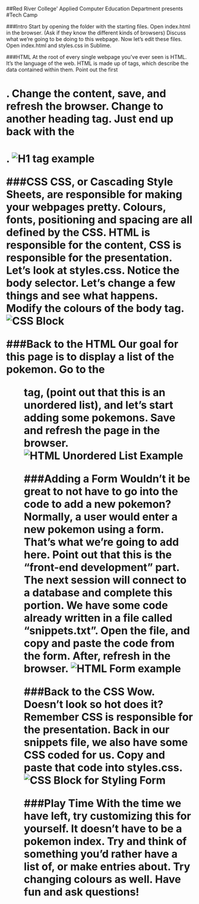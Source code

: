 ##Red River College' Applied Computer Education Department presents
#Tech Camp

###Intro
Start by opening the folder with the starting files.
Open index.html in the browser. (Ask if they know the different kinds of browsers)
Discuss what we’re going to be doing to this webpage.
Now let’s edit these files. Open index.html and styles.css in Sublime.

###HTML
At the root of every single webpage you’ve ever seen is HTML. It’s the language of the web.
HTML is made up of tags, which describe the data contained within them.
Point out the first <h1>.
Change the content, save, and refresh the browser.
Change to another heading tag. Just end up back with the <h1>.
![H1 tag example](/screenshots/pt1-h1-tag.png)

###CSS
CSS, or Cascading Style Sheets, are responsible for making your webpages pretty.
Colours, fonts, positioning and spacing are all defined by the CSS.
HTML is responsible for the content, CSS is responsible for the presentation.
Let’s look at styles.css. Notice the body selector. Let’s change a few things and see what happens.
Modify the colours of the body tag.
![CSS Block](/screenshots/pt1-css-block.png)


###Back to the HTML
Our goal for this page is to display a list of the pokemon.
Go to the <ul> tag, (point out that this is an unordered list), and let’s start adding some pokemons.
Save and refresh the page in the browser.
![HTML Unordered List Example](/screenshots/pt1-unordered-list.png)


###Adding a Form
Wouldn’t it be great to not have to go into the code to add a new pokemon?
Normally, a user would enter a new pokemon using a form. That’s what we’re going to add here.
Point out that this is the “front-end development” part. The next session will connect to a database and complete this portion.
We have some code already written in a file called “snippets.txt”.
Open the file, and copy and paste the code from the form. After, refresh in the browser.
![HTML Form example](/screenshots/pt1-form-with-tags.png)



###Back to the CSS
Wow. Doesn’t look so hot does it? Remember CSS is responsible for the presentation.
Back in our snippets file, we also have some CSS coded for us.
Copy and paste that code into styles.css.
![CSS Block for Styling Form](/screenshots/pt1-css-form.png)



###Play Time
With the time we have left, try customizing this for yourself.
It doesn’t have to be a pokemon index. Try and think of something you’d rather have a list of, or make entries about.
Try changing colours as well. Have fun and ask questions!
